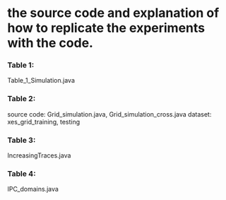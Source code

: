 # the source code and explanation of how to replicate the experiments with the code.

### Table 1:
Table_1_Simulation.java

### Table 2: 
source code: Grid_simulation.java, Grid_simulation_cross.java
dataset: xes_grid_training, testing

### Table 3:
IncreasingTraces.java

### Table 4:
IPC_domains.java